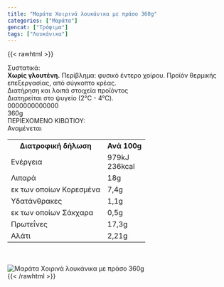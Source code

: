 ```yaml
---
title: "Μαράτα Xοιρινά λουκάνικα με πράσο 360g"
categories: ["Μαράτα"]
gencat: ["Τρόφιμα"]
tags: ["Λουκάνικα"]
---
```

{{< rawhtml >}}

<div class="sload373"><div class="product"><div id="sistatika">Συστατικά:</div><div class="alltext"><b>Χωρίς γλουτένη.</b> Περίβλημα: φυσικό έντερο χοίρου. Προϊόν θερμικής επεξεργασίας, από σύγκοπτο κρέας.</div><div id="loipa">Διατήρηση και λοιπά στοιχεία προϊόντος</div><div class="alltext">Διατηρείται στο ψυγείο (2°C - 4°C).</div><div id="barcode"><div id="barimage1"></div><span id="bartext">0000000000000</span></div><div id="varos"><div id="varosimage1"></div><span id="varostext">360g</span></div><div id="kivotio">ΠΕΡΙΕΧΟΜΕΝΟ ΚΙΒΩΤΙΟΥ:<br>Αναμένεται</div><div class="tabout"><table id="diatable"><tbody><tr><th>Διατροφική δήλωση</th><th>Ανά 100g</th></tr><tr><td class="texr2">Ενέργεια</td><td class="texr">979kJ<br>236kcal</td></tr><tr><td class="texr2">Λιπαρά</td><td class="texr">18g</td></tr><tr><td class="gray">εκ των οποίων Κορεσµένα</td><td class="gray2">7,4g</td></tr><tr><td class="texr2">Yδατάνθρακες</td><td class="texr">1,1g</td></tr><tr><td class="gray">εκ των οποίων Σάκχαρα</td><td class="gray2">0,5g</td></tr><tr><td class="texr2">Πρωτεΐνες</td><td class="texr">17,3g</td></tr><tr><td class="texr2">Αλάτι</td><td class="texr">2,21g</td></tr></tbody></table></div><br><br><div class="pimg"><img alt="Μαράτα Xοιρινά λουκάνικα με πράσο 360g" title="Μαράτα Xοιρινά λουκάνικα με πράσο 360g" src="/media/images/marata-xoirina-loukanika-me-praso-360g.jpg"></div></div></div>
{{< /rawhtml >}}


